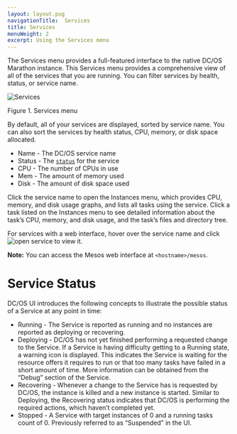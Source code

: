 ```yaml
---
layout: layout.pug
navigationTitle:  Services
title: Services
menuWeight: 2
excerpt: Using the Services menu
---
```


The Services menu provides a full-featured interface to the native DC/OS Marathon instance. This Services menu provides a comprehensive view of all of the services that you are running. You can filter services by health, status, or service name.

![Services](/1.11/img/services-ee.png)

Figure 1. Services menu

By default, all of your services are displayed, sorted by service name. You can also sort the services by health status, CPU, memory, or disk space allocated.

- Name - The DC/OS service name
- Status - The [`status`](#service-status) for the service
- CPU - The number of CPUs in use
- Mem - The amount of memory used
- Disk - The amount of disk space used

Click the service name to open the Instances menu, which provides CPU, memory, and disk usage graphs, and lists all tasks using the service. Click a task listed on the Instances menu to see detailed information about the task’s CPU, memory, and disk usage, and the task’s files and directory tree.

For services with a web interface, hover over the service name and click ![open service](/1.11/img/open-service.png) to view it.

**Note:** You can access the Mesos web interface at `<hostname>/mesos`.

# Service Status

DC/OS UI introduces the following concepts to illustrate the possible status of a Service at any point in time:

- Running - The Service is reported as running and no instances are reported as deploying or recovering.
- Deploying - DC/OS has not yet finished performing a requested change to the Service. If a Service is having difficulty getting to a Running state, a warning icon is displayed. This indicates the Service is waiting for the resource offers it requires to run or that too many tasks have failed in a short amount of time. More information can be obtained from the “Debug” section of the Service.
- Recovering - Whenever a change to the Service has is requested by DC/OS, the instance is killed and a new instance is started. Similar to Deploying, the Recovering status indicates that DC/OS is performing the required actions, which haven’t completed yet.
- Stopped - A Service with target instances of 0 and a running tasks count of 0. Previously referred to as “Suspended” in the UI.
